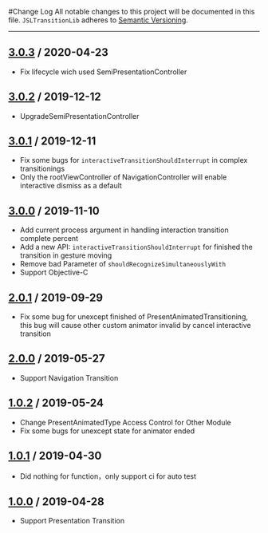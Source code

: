 #Change Log
All notable changes to this project will be documented in this file.
`JSLTransitionLib` adheres to [Semantic Versioning](http://semver.org/).

---
## [3.0.3](https://github.com/Jason-Stan-Lee/JSLTransitionLib/releases/tag/3.0.3) / 2020-04-23
* Fix lifecycle wich used SemiPresentationController  

## [3.0.2](https://github.com/Jason-Stan-Lee/JSLTransitionLib/releases/tag/3.0.2) / 2019-12-12
* UpgradeSemiPresentationController


## [3.0.1](https://github.com/Jason-Stan-Lee/JSLTransitionLib/releases/tag/3.0.1) / 2019-12-11
* Fix some bugs for `interactiveTransitionShouldInterrupt` in complex transitionings
* Only the rootViewController of NavigationController will enable interactive dismiss as a default 

## [3.0.0](https://github.com/Jason-Stan-Lee/JSLTransitionLib/releases/tag/3.0.0) / 2019-11-10

* Add current process argument in handling interaction transition complete percent
* Add a new API: `interactiveTransitionShouldInterrupt` for finished the transition in gesture moving
* Remove bad Parameter of `shouldRecognizeSimultaneouslyWith`
* Support Objective-C

## [2.0.1](https://github.com/Jason-Stan-Lee/JSLTransitionLib/releases/tag/2.0.1) / 2019-09-29

 * Fix some bug for unexcept finished of PresentAnimatedTransitioning, this bug will cause other custom animator invalid by cancel interactive transition

## [2.0.0](https://github.com/Jason-Stan-Lee/JSLTransitionLib/releases/tag/2.0.0) / 2019-05-27

 * Support Navigation Transition

## [1.0.2](https://github.com/Jason-Stan-Lee/JSLTransitionLib/releases/tag/1.0.2) / 2019-05-24

* Change PresentAnimatedType Access Control for Other Module
* Fix some bugs for unexcept state for animator ended

## [1.0.1](https://github.com/Jason-Stan-Lee/JSLTransitionLib/releases/tag/1.0.1) / 2019-04-30

 * Did nothing for function，only support ci for auto test


## [1.0.0](https://github.com/Jason-Stan-Lee/JSLTransitionLib/releases/tag/1.0.0) / 2019-04-28

 * Support Presentation Transition


